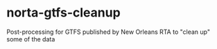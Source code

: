 norta-gtfs-cleanup
==================

Post-processing for GTFS published by New Orleans RTA to "clean up" some of the data